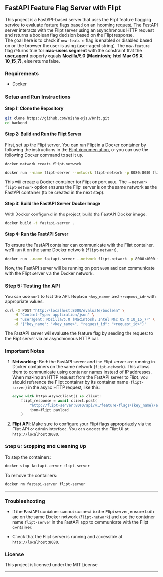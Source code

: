 ## FastAPI Feature Flag Server with Flipt

This project is a FastAPI-based server that uses the Flipt feature flagging service to evaluate feature flags based on an incoming request. 
The FastAPI server interacts with the Flipt server using an asynchronous HTTP request and returns a boolean flag decision based on the Flipt response.<br>
The goal here is to check if `new-feature` flag is enabled or disabled based on on the browser the user is using (user-agent string).
The `new-feature` flag returns true for **mac-users segment** with the constraint that the **user_agent** property equals **Mozilla/5.0 (Macintosh; Intel Mac OS X 10_15_7)**, else returns false.

### Requirements

- Docker

### Setup and Run Instructions

#### Step 1: Clone the Repository

```bash
git clone https://github.com/nisha-sjsu/Knit.git
cd backend
```

#### Step 2: Build and Run the Flipt Server

First, set up the Flipt server. You can run Flipt in a Docker container by following the instructions in the [Flipt documentation](https://docs.flipt.io/introduction#quickstart), or you can use the following Docker command to set it up.

```bash
docker network create flipt-network

docker run --name flipt-server --network flipt-network -p 8080:8080 flipt/flipt:latest
```

This will create a Docker container for Flipt on port `8080`. The `--network flipt-network` option ensures the Flipt server is on the same network as the FastAPI container (to be created in the next step).

#### Step 3: Build the FastAPI Server Docker Image

With Docker configured in the project, build the FastAPI Docker image:

```bash
docker build -t fastapi-server .
```

#### Step 4: Run the FastAPI Server

To ensure the FastAPI container can communicate with the Flipt container, we’ll run it on the same Docker network (`flipt-network`).

```bash
docker run --name fastapi-server --network flipt-network -p 8000:8000 fastapi-server
```

Now, the FastAPI server will be running on port `8000` and can communicate with the Flipt server via the Docker network.

### Step 5: Testing the API

You can use `curl` to test the API. Replace `<key_name>` and `<request_id>` with appropriate values.

```bash
curl -X POST "http://localhost:8000/evaluate/boolean" \
    -H "Content-Type: application/json" \
    -H "useragent: Mozilla/5.0 (Macintosh; Intel Mac OS X 10_15_7)" \
    -d '{"key_name": "<key_name>", "request_id": "<request_id>"}'
```

The FastAPI server will evaluate the feature flag by sending the request to the Flipt server via an asynchronous HTTP call.

### Important Notes

1. **Networking**: Both the FastAPI server and the Flipt server are running in Docker containers on the same network (`flipt-network`). This allows them to communicate using container names instead of IP addresses. When making an HTTP request from the FastAPI server to Flipt, you should reference the Flipt container by its container name (`flipt-server`) in the async HTTP request, like this:

   ```python
   async with httpx.AsyncClient() as client:
       flipt_response = await client.post(
           "http://flipt-server:8080/api/v1/feature-flags/{key_name}/evaluate",
           json=flipt_payload
       )
   ```

2. **Flipt API**: Make sure to configure your Flipt flags appropriately via the Flipt API or admin interface. You can access the Flipt UI at `http://localhost:8080`.

### Step 6: Stopping and Cleaning Up

To stop the containers:

```bash
docker stop fastapi-server flipt-server
```

To remove the containers:

```bash
docker rm fastapi-server flipt-server
```

---

### Troubleshooting

- If the FastAPI container cannot connect to the Flipt server, ensure both are on the same Docker network (`flipt-network`) and use the container name `flipt-server` in the FastAPI app to communicate with the Flipt container.
  
- Check that the Flipt server is running and accessible at `http://localhost:8080`.

### License

This project is licensed under the MIT License.

---
